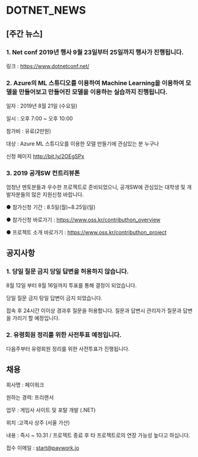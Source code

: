 # DOTNET_NEWS

## [주간 뉴스]

###  1. Net conf 2019년 행사 9월 23일부터 25일까지 행사가 진행됩니다.
링크 : https://www.dotnetconf.net/

###  2. Azure의 ML 스튜디오를 이용하여 Machine Learning을 이용하여 모델을 만들어보고 만들어진 모델을 이용하는 실습까지 진행됩니다.
일자 : 2019년 8월 21일 (수요일)

일시 : 오후 7:00 ~ 오후 10:00

참가비 : 유료(2만원)

대상 : Azure ML 스튜디오를 이용한 모델 만들기에 관심있는 분 누구나

신청 페이지 http://bit.ly/2OEgSPx

###  3. 2019 공개SW 컨트리뷰톤
엄청난 멘토분들과 우수한 프로젝트로 준비되었으니, 공개SW에 관심있는 대학생 및 개발자분들의 많은 지원신청 바랍니다.

● 참가신청 기간 : 8.5일(월)~8.25일(일)

● 참가신청 바로가기 : https://www.oss.kr/contributhon_overview

● 프로젝트 소개 바로가기 : https://www.oss.kr/contributhon_project

## 공지사항

### 1. 당일 질문 금지 당일 답변을 허용하지 않습니다.
8월 12일 부터 8월 16일까지 투표를 통해 결정이 되었습니다. 

당일 질문 금지 탕일 답변이 금지 되었습니다.

접속 후 24시간 이이상 경과후 질문을 허용합니다. 질문과 답변시 관리자가 질문과 답변을 가리기 할 예정입니다.

### 2. 유령회원 정리를 위한 사전투표 예정입니다. 
다음주부터 유령회원 정리를 위한 사전투표가 진행됩니다.

## 채용
회사명 : 페이워크 

원하는 경력: 프리랜서

업무 : 게임사 사이트 및 포탈 개발 (.NET) 

위치 :고객사 상주 (서울 가산)

내용 : 즉시 ~ 10.31 / 프로젝트 종료 후 타 프로젝트로의 연장 가능성 높다고 하십니다.

접수 이메일 : start@paywork.io


